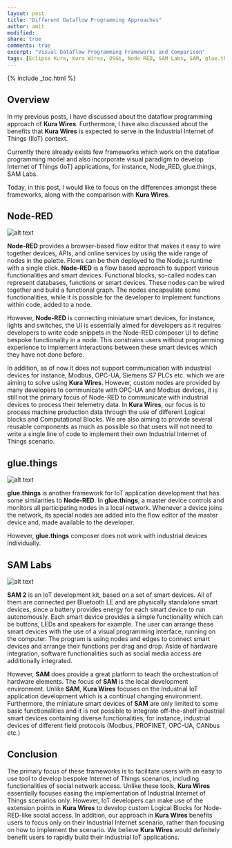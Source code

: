 ```yaml
---
layout: post
title: "Different Dataflow Programming Approaches"
author: amit
modified:
share: true
comments: true
excerpt: "Visual Dataflow Programming Frameworks and Comparison"
tags: [Eclipse Kura, Kura Wires, OSGi, Node-RED, SAM Labs, SAM, glue.things, IIoT, IoT]
---
```


{% include _toc.html %}

## Overview

In my previous posts, I have discussed about the dataflow programming approach of **Kura Wires**. Furthermore, I have also discussed about the benefits that **Kura Wires** is expected to serve in the Industrial Internet of Things (IIoT) context.

Currently there already exists few frameworks which work on the dataflow programming model and also incorporate visual paradigm to develop Internet of Things (IoT) applications, for instance, Node_RED, glue.things, SAM Labs.

Today, in this post, I would like to focus on the differences amongst these frameworks, along with the comparison with **Kura Wires**.

## Node-RED

![alt text](https://developer.ibm.com/bluemix/wp-content/uploads/sites/20/2015/02/nodered.png "Node-RED")

**Node-RED** provides a browser-based flow editor that makes it easy to wire together devices, APIs, and online services by using the wide range of nodes in the palette. Flows can be then deployed to the Node.js runtime with a single click. **Node-RED** is a flow based approach to support various functionalities and smart devices. Functional blocks, so-called nodes can represent databases, functions or smart devices. These nodes can be wired together and build a functional graph. The nodes encapsulate some functionalities, while it is possible for the developer to implement functions within code, added to a node.

However, **Node-RED** is connecting miniature smart devices, for instance, lights and switches, the UI is essentially aimed for developers as it requires developers to write code snippets in the Node-RED composer UI to define bespoke functionality in a node. This constrains users without programming experience to implement interactions between these smart devices which they have not done before.

In addition, as of now it does not support communication with industrial devices for instance, Modbus, OPC-UA, Siemens S7 PLCs etc. which we are aiming to solve using **Kura Wires**. However, custom nodes are provided by many developers to communicate with OPC-UA and Modbus devices, it is still not the primary focus of Node-RED to communicate with industrial devices to process their telemetry data. In **Kura Wires**, our focus is to process machine production data through the use of different Logical blocks and Computational Blocks. We are also aiming to provide several reusable components as much as possible so that users will not need to write a single line of code to implement their own Industrial Internet of Things scenario.


## glue.things

![alt text](https://s15.postimg.org/a5m9gcqjv/glue_things.png "glue.things")

**glue.things** is another framework for IoT application development that has some similarities to **Node-RED**.  In **glue.things**, a master device controls and monitors all participating nodes in a local network. Whenever a device joins the network, its special nodes are added into the flow editor of the master device and, made available to the developer.

However, **glue.things** composer does not work with industrial devices individually.

## SAM Labs

![alt text](http://mapprojectoffice.com/wp-content/uploads/2015/05/SAM_0055.jpg "SAM Labs")

**SAM 2** is an IoT development kit, based on a set of smart devices. All of them are connected per Bluetooth LE and are physically standalone smart devices, since a battery provides energy for each smart device to run autonomously. Each smart device provides a simple functionality which can be buttons, LEDs and speakers for example. The user can arrange these smart devices with the use of a visual programming interface, running on the computer. The program is using nodes and edges to connect smart devices and arrange their functions per drag and drop. Aside of hardware integration, software functionalities such as social media access are additionally integrated.

However, **SAM** does provide a great platform to teach the orchestration of hardware elements. The focus of **SAM** is the local development environment. Unlike **SAM**, **Kura Wires** focuses on the Industrial IoT application development which is a continual changing environment. Furthermore, the miniature smart devices of **SAM** are only limited to some basic functionalities and it is not possible to integrate off-the-shelf industrial smart devices containing diverse functionalities, for instance, industrial devices of different field protocols (Modbus, PROFINET, OPC-UA, CANbus etc.)

## Conclusion

The primary focus of these frameworks is to facilitate users with an easy to use tool to develop bespoke  Internet of Things scenarios, including functionalities of social network access. Unlike these tools, **Kura Wires** essentially focuses easing the implementation of Industrial Internet of Things scenarios only. However, IoT developers can make use of the extension points in **Kura Wires** to develop custom Logical Blocks for Node-RED-like social access. In addition, our approach in **Kura Wires** benefits users to focus only on their Industrial Internet scenario, rather than focusing on how to implement the scenario. We believe **Kura Wires** would definitely benefit users to rapidly build their Industrial IoT applications.

